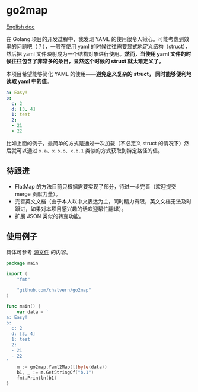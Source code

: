 # go2map

[English doc](./README.md)

在 Golang 项目的开发过程中，我发现 YAML 的使用很令人揪心。可能考虑到效率的问题吧（？），一般在使用 yaml 的时候往往需要显式地定义结构（struct），然后把 yaml 文件映射成为一个结构对象进行使用。**然而，当使用 yaml 文件的时候往往包含了非常多的条目，显然这个时候的 struct 就太难定义了。**

本项目希望能够简化 YAML 的使用——**避免定义复杂的 struct， 同时能够便利地读取 yaml 中的值**。

```yaml
a: Easy!
b:
  c: 2
  d: [3, 4]
  1: test
  2:
  - 21
  - 22
```

比如上面的例子，最简单的方式是通过一次加载（不必定义 struct 的情况下）然后就可以通过 `x.a`、`x.b.c`、`x.b.1` 类似的方式获取到特定路径的值。


## 待跟进

* FlatMap 的方法目前只根据需要实现了部分，待进一步完善（欢迎提交 merge 贡献力量）。
* 完善英文文档（由于本人以中文表达为主，同时精力有限，英文文档无法及时跟进，如果对本项目感兴趣的话欢迎帮忙翻译）。
* 扩展 JSON 类似的转变功能。


## 使用例子

具体可参考 [源文件](./example/main.go) 的内容。

```go
package main

import (
	"fmt"

	"github.com/chalvern/go2map"
)

func main() {
	var data = `
a: Easy!
b:
  c: 2
  d: [3, 4]
  1: test
  2:
  - 21
  - 22
`
	m := go2map.Yaml2Map([]byte(data))
	b1, _ := m.GetStringOf("b.1")
	fmt.Println(b1)
}

```
